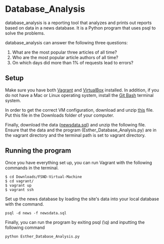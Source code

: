 # **Database_Analysis**

database_analysis is a reporting tool that analyzes and prints out reports based on data in a news database. It is a Python program that uses psql to solve the problems.

database_analysis can answer the following three questions:  
  1) What are the most popular three articles of all time?  
  2) Who are the most popular article authors of all time?  
  3) On which days did more than 1% of requests lead to errors?

## **Setup**
Make sure you have both [Vagrant](https://www.vagrantup.com/) and [VirtualBox](https://www.virtualbox.org/wiki/Download_Old_Builds_5_1) installed. In addition, if you do not have a Mac or Linux operating system, install the [Git Bash](https://git-scm.com/downloads) terminal system.

In order to get the correct VM configuration, download and unzip [this](https://s3.amazonaws.com/video.udacity-data.com/topher/2018/April/5acfbfa3_fsnd-virtual-machine/fsnd-virtual-machine.zip) file. Put this file in the Downloads folder of your computer.

Finally, download the data ([newsdata.sql](https://d17h27t6h515a5.cloudfront.net/topher/2016/August/57b5f748_newsdata/newsdata.zip)) and unzip the following file. Ensure that the data and the program (Esther_Database_Analysis.py) are in the vagrant directory and the terminal path is set to vagrant directory.

## **Running the program**
Once you have everything set up, you can run Vagrant with the following commands in the terminal.

```
$ cd Downloads/FSND-Virtual-Machine  
$ cd vagrant/  
$ vagrant up  
$ vagrant ssh  
```
Set up the news database by loading the site's data into your local database with the command.

```
psql -d news -f newsdata.sql
```
Finally, you can run the program by exiting psql (\q) and inputting the following command

```
python Esther_Database_Analysis.py
```
